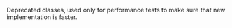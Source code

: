Deprecated classes, used only for performance tests to make sure that new implementation is faster.
